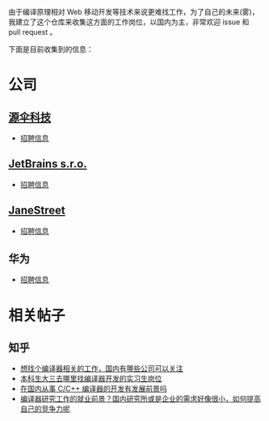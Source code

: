 由于编译原理相对 Web 移动开发等技术来说更难找工作，为了自己的未来(雾)，
我建立了这个仓库来收集这方面的工作岗位，以国内为主，非常欢迎 issue 和 pull request 。

下面是目前收集到的信息：

# 公司

## [源伞科技](http://www.sourcebrella.com/)
+ [招聘信息](http://mp.weixin.qq.com/s/K-uvf8cekgmz2Kv5FBMVkg)

## [JetBrains s.r.o.](https://www.jetbrains.com)
+ [招聘信息](https://www.jetbrains.com/company/jobs/)

## [JaneStreet](https://www.janestreet.com)
+ [招聘信息](https://www.janestreet.com/join-jane-street/open-positions/)

## 华为
+ [招聘信息](http://xinsheng.huawei.com/cn/index.php?app=mobile&mod=forumApp&act=index&type=forum&tid=2795583&istrue=1)

# 相关帖子

## 知乎

+ [想找个编译器相关的工作，国内有哪些公司可以关注](http://www.zhihu.com/question/50861589)
+ [本科生大三去哪里找编译器开发的实习生岗位](http://www.zhihu.com/question/29068959)
+ [在国内从事 C/C++ 编译器的开发有发展前景吗](http://www.zhihu.com/question/36814392)
+ [编译器研究工作的就业前景？国内研究所或是企业的需求好像很小，如何提高自己的竞争力呢](http://www.zhihu.com/question/28273858)
